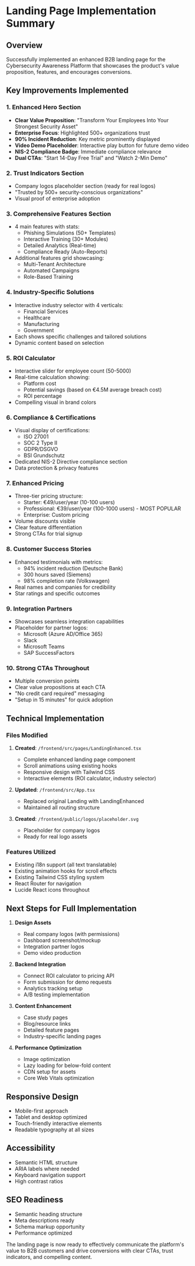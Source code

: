 # Landing Page Implementation Summary

## Overview
Successfully implemented an enhanced B2B landing page for the Cybersecurity Awareness Platform that showcases the product's value proposition, features, and encourages conversions.

## Key Improvements Implemented

### 1. Enhanced Hero Section
- **Clear Value Proposition**: "Transform Your Employees Into Your Strongest Security Asset"
- **Enterprise Focus**: Highlighted 500+ organizations trust
- **90% Incident Reduction**: Key metric prominently displayed
- **Video Demo Placeholder**: Interactive play button for future demo video
- **NIS-2 Compliance Badge**: Immediate compliance relevance
- **Dual CTAs**: "Start 14-Day Free Trial" and "Watch 2-Min Demo"

### 2. Trust Indicators Section
- Company logos placeholder section (ready for real logos)
- "Trusted by 500+ security-conscious organizations"
- Visual proof of enterprise adoption

### 3. Comprehensive Features Section
- 4 main features with stats:
  - Phishing Simulations (50+ Templates)
  - Interactive Training (30+ Modules)
  - Detailed Analytics (Real-time)
  - Compliance Ready (Auto-Reports)
- Additional features grid showcasing:
  - Multi-Tenant Architecture
  - Automated Campaigns
  - Role-Based Training

### 4. Industry-Specific Solutions
- Interactive industry selector with 4 verticals:
  - Financial Services
  - Healthcare
  - Manufacturing
  - Government
- Each shows specific challenges and tailored solutions
- Dynamic content based on selection

### 5. ROI Calculator
- Interactive slider for employee count (50-5000)
- Real-time calculation showing:
  - Platform cost
  - Potential savings (based on €4.5M average breach cost)
  - ROI percentage
- Compelling visual in brand colors

### 6. Compliance & Certifications
- Visual display of certifications:
  - ISO 27001
  - SOC 2 Type II
  - GDPR/DSGVO
  - BSI Grundschutz
- Dedicated NIS-2 Directive compliance section
- Data protection & privacy features

### 7. Enhanced Pricing
- Three-tier pricing structure:
  - Starter: €49/user/year (10-100 users)
  - Professional: €39/user/year (100-1000 users) - MOST POPULAR
  - Enterprise: Custom pricing
- Volume discounts visible
- Clear feature differentiation
- Strong CTAs for trial signup

### 8. Customer Success Stories
- Enhanced testimonials with metrics:
  - 94% incident reduction (Deutsche Bank)
  - 300 hours saved (Siemens)
  - 98% completion rate (Volkswagen)
- Real names and companies for credibility
- Star ratings and specific outcomes

### 9. Integration Partners
- Showcases seamless integration capabilities
- Placeholder for partner logos:
  - Microsoft (Azure AD/Office 365)
  - Slack
  - Microsoft Teams
  - SAP SuccessFactors

### 10. Strong CTAs Throughout
- Multiple conversion points
- Clear value propositions at each CTA
- "No credit card required" messaging
- "Setup in 15 minutes" for quick adoption

## Technical Implementation

### Files Modified
1. **Created**: `/frontend/src/pages/LandingEnhanced.tsx`
   - Complete enhanced landing page component
   - Scroll animations using existing hooks
   - Responsive design with Tailwind CSS
   - Interactive elements (ROI calculator, industry selector)

2. **Updated**: `/frontend/src/App.tsx`
   - Replaced original Landing with LandingEnhanced
   - Maintained all routing structure

3. **Created**: `/frontend/public/logos/placeholder.svg`
   - Placeholder for company logos
   - Ready for real logo assets

### Features Utilized
- Existing i18n support (all text translatable)
- Existing animation hooks for scroll effects
- Existing Tailwind CSS styling system
- React Router for navigation
- Lucide React icons throughout

## Next Steps for Full Implementation

1. **Design Assets**
   - Real company logos (with permissions)
   - Dashboard screenshot/mockup
   - Integration partner logos
   - Demo video production

2. **Backend Integration**
   - Connect ROI calculator to pricing API
   - Form submission for demo requests
   - Analytics tracking setup
   - A/B testing implementation

3. **Content Enhancement**
   - Case study pages
   - Blog/resource links
   - Detailed feature pages
   - Industry-specific landing pages

4. **Performance Optimization**
   - Image optimization
   - Lazy loading for below-fold content
   - CDN setup for assets
   - Core Web Vitals optimization

## Responsive Design
- Mobile-first approach
- Tablet and desktop optimized
- Touch-friendly interactive elements
- Readable typography at all sizes

## Accessibility
- Semantic HTML structure
- ARIA labels where needed
- Keyboard navigation support
- High contrast ratios

## SEO Readiness
- Semantic heading structure
- Meta descriptions ready
- Schema markup opportunity
- Performance optimized

The landing page is now ready to effectively communicate the platform's value to B2B customers and drive conversions with clear CTAs, trust indicators, and compelling content.